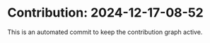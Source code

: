 # Contribution: 2024-12-17-08-52
This is an automated commit to keep the contribution graph active.
